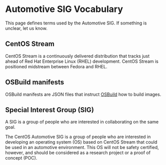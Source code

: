 # Automotive SIG Vocabulary

This page defines terms used by the Automotive SIG. 
If something is unclear, let us know.

## CentOS Stream

CentOS Stream is a continuously delivered distribution that tracks just ahead
of Red Hat Enterprise Linux (RHEL) development. CentOS Stream is positioned midstream 
between Fedora and RHEL.

## OSBuild manifests

OSBuild manifests are JSON files that instruct [OSBuild](https://www.osbuild.org/) 
how to build images.

## Special Interest Group (SIG)

A SIG is a group of people who are interested in collaborating on the same goal.

The CentOS Automotive SIG is a group of people who are interested in developing 
an operating system (OS) based on CentOS Stream that could be used in an automotive 
environment. This OS will not be safety certified, however, and should be considered 
as a research project or a proof of concept (POC).
